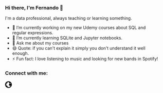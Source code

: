### Hi there, I'm Fernando 👋

I'm a data professional, always teaching or learning something.

- 🔭 I’m currently working on my new Udemy courses about SQL and regular expressions.
- 🌱 I’m currently learning SQLite and Jupyter notebooks.
- 💬 Ask me about my courses
- 😄 Quote: if you can't explain it simply you don't understand it well enough.
- ⚡ Fun fact: I love listening to music and looking for new bands in Spotify!

### Connect with me:

[<img align="left" alt="codeSTACKr.com" width="22px" src="https://raw.githubusercontent.com/iconic/open-iconic/master/svg/globe.svg" />][website]

<!--
[<img align="left" alt="asteriscomas" width="22px" src="https://raw.githubusercontent.com/iconic/open-iconic/master/svg/globe.svg" />][website]
[<img align="left" alt="channel/UCLnBUirMKBZ_4s8tTQyQuvg | YouTube" width="22px" src="https://cdn.jsdelivr.net/npm/simple-icons@v3/icons/youtube.svg" />][youtube]
[<img align="left" alt="asteriscoomas | Twitter" width="22px" src="https://cdn.jsdelivr.net/npm/simple-icons@v3/icons/twitter.svg" />][twitter]
[<img align="left" alt="fernandomartingarcia | LinkedIn" width="22px" src="https://cdn.jsdelivr.net/npm/simple-icons@v3/icons/linkedin.svg" />][linkedin]
[<img align="left" alt="asteriscomas | Instagram" width="22px" src="https://cdn.jsdelivr.net/npm/simple-icons@v3/icons/instagram.svg" />][instagram]
-->


<!--
**fergarciafer/fergarciafer** is a ✨ _special_ ✨ repository because its `README.md` (this file) appears on your GitHub profile.

Here are some ideas to get you started:

- 🔭 I’m currently working on my new Udemy courses about SQL and regular expressions.
- 🌱 I’m currently learning.
- 👯 I’m looking to collaborate on ...
- 🤔 I’m looking for help with ...
- 💬 Ask me about my courses 
- 📫 How to reach me: ...
- 😄 Pronouns: ...
- ⚡ Fun fact: I love listening to music and finding new bands in Spotify!
-->

[website]: https://asteriscomas.onrender.com
[twitter]: https://twitter.com/codeSTACKr
[youtube]: https://youtube.com/codeSTACKr
[instagram]: https://instagram.com/codeSTACKr
[linkedin]: https://linkedin.com/in/codeSTACKr

